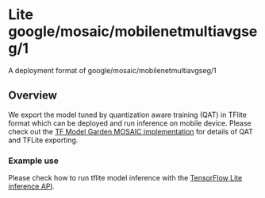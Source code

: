 # Lite google/mosaic/mobilenetmultiavgseg/1
A deployment format of google/mosaic/mobilenetmultiavgseg/1

<!-- parent-model: google/mosaic/mobilenetmultiavgseg/1 -->
<!-- asset-path: internal -->

## Overview
We export the model tuned by quantization aware training (QAT) in TFlite format which can be deployed and run inference on mobile device. Please check out the [TF Model Garden MOSAIC implementation](https://github.com/tensorflow/models/tree/master/official/projects/mosaic) for details of QAT and TFLite exporting.

### Example use
Please check how to run tflite model inference with the
[TensorFlow Lite inference API](https://www.tensorflow.org/lite/guide/inference).